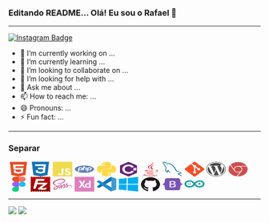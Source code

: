 ### Editando README... Olá! Eu sou o Rafael 👋 
---
[![Instagram Badge](https://img.shields.io/badge/-@rafaelvieiira-1ca0f1?style=flat-square&labelColor=1ca0f1&logo=instagram&logoColor=white&link=https://www.instagram.com/rafaelvieiirra/)](https://www.instagram.com/rafaelvieiirra/) 

<!--[![Linkedin Badge](https://img.shields.io/badge/-JonathanGin-blue?style=flat-square&logo=Linkedin&logoColor=white&link=https://www.linkedin.com/in/jonathangin/)](https://www.linkedin.com/in/jonathangin/)-->

- 🔭 I’m currently working on ...
- 🌱 I’m currently learning ...
- 👯 I’m looking to collaborate on ...
- 🤔 I’m looking for help with ...
- 💬 Ask me about ...
- 📫 How to reach me: ...
- 😄 Pronouns: ...
- ⚡ Fun fact: ...

---
### Separar
<div style="display: inline_block">
<img align="center" alt=icon-HTML" height="30" width="40" src="https://raw.githubusercontent.com/devicons/devicon/master/icons/html5/html5-plain.svg">
  <img align="center" alt=icon-CSS" height="30" width="40" src="https://raw.githubusercontent.com/devicons/devicon/master/icons/css3/css3-plain.svg">
  <img align="center" alt=icon-Js" height="30" width="40" src="https://raw.githubusercontent.com/devicons/devicon/master/icons/javascript/javascript-plain.svg">
  <img align="center" alt=icon-PHP" height="30" width="40" src="https://raw.githubusercontent.com/devicons/devicon/master/icons/php/php-plain.svg">
  <img align="center" alt=icon-Python" height="30" width="40" src="https://raw.githubusercontent.com/devicons/devicon/master/icons/python/python-plain.svg">
  <img align="center" alt=icon-Csharp" height="30" width="40" src="https://raw.githubusercontent.com/devicons/devicon/master/icons/csharp/csharp-plain.svg">
  <img align="center" alt=icon-Csharp" height="30" width="40" src="https://raw.githubusercontent.com/devicons/devicon/master/icons/java/java-plain.svg">
  <img align="center" alt=icon-Csharp" height="30" width="40" src="https://raw.githubusercontent.com/devicons/devicon/master/icons/mysql/mysql-plain.svg">
  <img align="center" alt=icon-Csharp" height="30" width="40" src="https://raw.githubusercontent.com/devicons/devicon/master/icons/git/git-plain.svg">
  <img align="center" alt=icon-Csharp" height="30" width="40" src="https://raw.githubusercontent.com/devicons/devicon/master/icons/wordpress/wordpress-plain.svg">
  <img align="center" alt=icon-Csharp" height="30" width="40" src="https://raw.githubusercontent.com/devicons/devicon/master/icons/chrome/chrome-plain.svg">
  <img align="center" alt=icon-Csharp" height="30" width="40" src="https://raw.githubusercontent.com/devicons/devicon/master/icons/figma/figma-original.svg">
  <img align="center" alt=icon-Csharp" height="30" width="40" src="https://raw.githubusercontent.com/devicons/devicon/master/icons/filezilla/filezilla-plain.svg">
  <img align="center" alt=icon-Csharp" height="30" width="40" src="https://raw.githubusercontent.com/devicons/devicon/master/icons/sass/sass-original.svg">
  <img align="center" alt=icon-Csharp" height="30" width="40" src="https://raw.githubusercontent.com/devicons/devicon/master/icons/xd/xd-plain.svg">
  <img align="center" alt=icon-Csharp" height="30" width="40" src="https://raw.githubusercontent.com/devicons/devicon/master/icons/vscode/vscode-original.svg">
  <img align="center" alt=icon-Csharp" height="30" width="40" src="https://raw.githubusercontent.com/devicons/devicon/master/icons/windows8/windows8-original.svg">
  <img align="center" alt=icon-Csharp" height="30" width="40" src="https://raw.githubusercontent.com/devicons/devicon/master/icons/github/github-original.svg">
  <img align="center" alt=icon-Csharp" height="30" width="40" src="https://raw.githubusercontent.com/devicons/devicon/master/icons/bootstrap/bootstrap-plain.svg">
  <img align="center" alt=icon-Csharp" height="30" width="40" src="https://raw.githubusercontent.com/devicons/devicon/master/icons/arduino/arduino-original.svg">
</div>

---

<div align="center>
  <a href="https://github.com/rafaballerini">
  <img height="180em"src="https://github-readme-stats.vercel.app/api?username=rafaelvieiracosta&theme=github_dark&border_radius=15px&hide=true&hide_title=true&include_all_comits=true&count_private=true&show_icons=true&icon_color=555555"/>
   <img height="180em" src="https://github-readme-stats.vercel.app/api/top-langs/?username=rafaelvieiracosta&theme=github_dark&border_radius=15px&layout=default&hide=true&hide_title=true"/> 
  </a>
</div>
